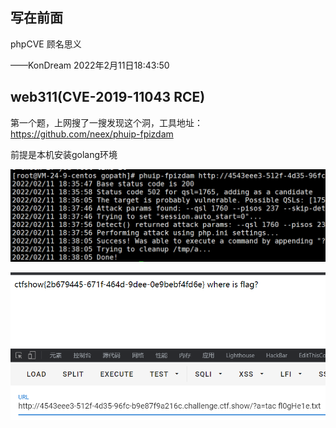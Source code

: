 ## 写在前面

phpCVE 顾名思义

——KonDream 2022年2月11日18:43:50

## web311(CVE-2019-11043 RCE)

第一个题，上网搜了一搜发现这个洞，工具地址：https://github.com/neex/phuip-fpizdam

前提是本机安装golang环境

![image-20220211184553287](image/ctfshow-phpCVE(311-315)/image-20220211184553287.png)

![image-20220211184607458](image/ctfshow-phpCVE(311-315)/image-20220211184607458.png)